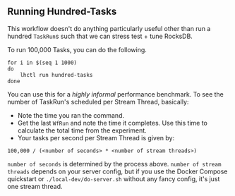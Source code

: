 ## Running Hundred-Tasks

This workflow doesn't do anything particularly useful other than run a hundred `TaskRun`s such that we can stress test + tune RocksDB.

To run 100,000 Tasks, you can do the following.

```
for i in $(seq 1 1000)
do
    lhctl run hundred-tasks
done
```

You can use this for a *highly informal* performance benchmark. To see the number of TaskRun's scheduled per Stream Thread, basically:

* Note the time you ran the command.
* Get the last `WfRun` and note the time it completes. Use this time to calculate the total time from the experiment.
* Your tasks per second per Stream Thread is given by:

```
100,000 / (<number of seconds> * <number of stream threads>)
```

`number of seconds` is determined by the process above. `number of stream threads` depends on your server config, but if you use the Docker Compose quickstart or `./local-dev/do-server.sh` without any fancy config, it's just one stream thread.